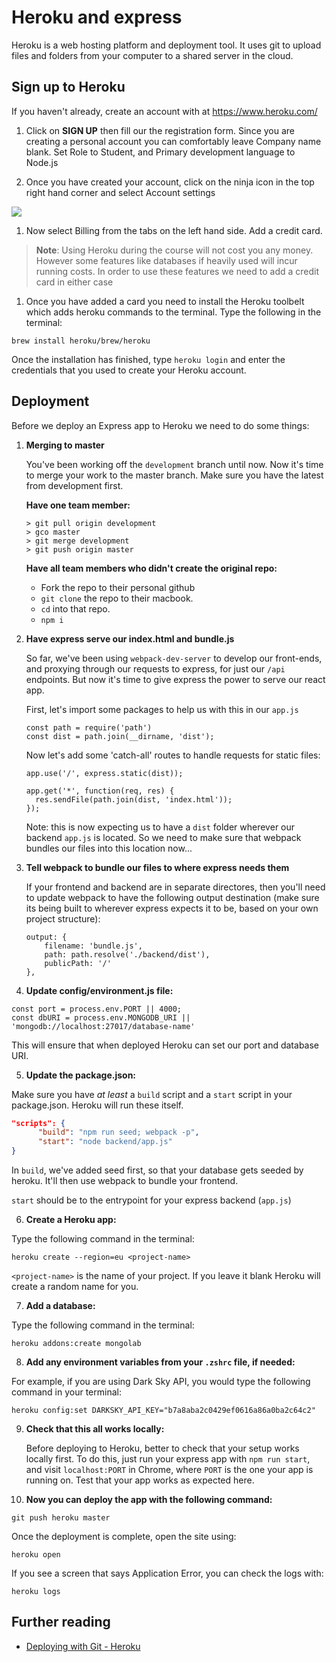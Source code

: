 # Heroku and express

Heroku is a web hosting platform and deployment tool. It uses git to upload files and folders from your computer to a shared server in the cloud.

## Sign up to Heroku

If you haven't already, create an account with at https://www.heroku.com/​

1. Click on **SIGN UP** then fill our the registration form. Since you are creating a personal account you can comfortably leave Company name blank. Set Role to Student, and Primary development language to Node.js

1. Once you have created your account, click on the ninja icon in the top right hand corner and select Account settings

  <img src="https://media.git.generalassemb.ly/user/15120/files/92aaaa4e-89d3-11e8-859b-5155b9350851" style="max-width:300px">

1. Now select Billing from the tabs on the left hand side. Add a credit card.

  > **Note**: Using Heroku during the course will not cost you any money. However some features like databases if heavily used will incur running costs. In order to use these features we need to add a credit card in either case

1. Once you have added a card you need to install the Heroku toolbelt which adds heroku commands to the terminal. Type the following in the terminal:

  ```
  brew install heroku/brew/heroku
  ```

Once the installation has finished, type `heroku login` and enter the credentials that you used to create your Heroku account.

## Deployment

Before we deploy an Express app to Heroku we need to do some things:

1. **Merging to master**

	You've been working off the `development` branch until now. Now it's time to merge your work to the master branch. Make sure you have the latest from development first.
	
	**Have one team member:**
	
	```
	> git pull origin development
	> gco master
	> git merge development
	> git push origin master
	
	```
	**Have all team members who didn't create the original repo:**
	
	- Fork the repo to their personal github
	- `git clone` the repo to their macbook.
	- `cd` into that repo. 
	- `npm i`
	

2. **Have express serve our index.html and bundle.js**

	So far, we've been using `webpack-dev-server` to develop our front-ends, and proxying through our requests to express, for just our `/api` endpoints. But now it's time to give express the power to serve our react app.

	First, let's import some packages to help us with this in our `app.js`

	```
	const path = require('path')
	const dist = path.join(__dirname, 'dist');
	```

	Now let's add some 'catch-all' routes to handle requests for static files:

	```
	app.use('/', express.static(dist));

	app.get('*', function(req, res) {
	  res.sendFile(path.join(dist, 'index.html'));
	});
	
	```
	Note: this is now expecting us to have a `dist` folder wherever our backend `app.js` is located. So we need to make sure that webpack bundles our files into this location now...


3. **Tell webpack to bundle our files to where express needs them**

	If your frontend and backend are in separate directores, then you'll need to update webpack to have the following output destination (make sure its being built to wherever express expects it to be, based on your own project structure):
	
	```
	output: {
	    filename: 'bundle.js',
	    path: path.resolve('./backend/dist'),
	    publicPath: '/'
	},
	
	```
	
4. **Update config/environment.js file:**

  ```
  const port = process.env.PORT || 4000;
  const dbURI = process.env.MONGODB_URI || 'mongodb://localhost:27017/database-name'
  ```

  This will ensure that when deployed Heroku can set our port and database URI.


5. **Update the package.json:**

  Make sure you have _at least_ a `build` script and a `start` script in your package.json. Heroku will run these itself.

  ```json
  "scripts": {
    	"build": "npm run seed; webpack -p",
    	"start": "node backend/app.js"
  }
  ```
  In `build`, we've added seed first, so that your database gets seeded by heroku. It'll then use webpack to bundle your frontend.
  
  `start` should be to the entrypoint for your express backend (`app.js`)
  

6. **Create a Heroku app:**

  Type the following command in the terminal:
  ```
  heroku create --region=eu <project-name>
  ```

  `<project-name>` is the name of your project. If you leave it blank Heroku will create a random name for you.

7. **Add a database:**

  Type the following command in the terminal:
  ```
  heroku addons:create mongolab
  ```

8. **Add any environment variables from your `.zshrc` file, if needed:**

  For example, if you are using Dark Sky API, you would type the following command in your terminal:

  ```
  heroku config:set DARKSKY_API_KEY="b7a8aba2c0429ef0616a86a0ba2c64c2"
  ```
  
9. **Check that this all works locally:**

	Before deploying to Heroku, better to check that your setup works locally first. To do this, just run your express app with `npm run start`, and visit `localhost:PORT` in Chrome, where `PORT` is the one your app is running on. Test that your app works as expected here.


10. **Now you can deploy the app with the following command:**

  ```
  git push heroku master
  ```

Once the deployment is complete, open the site using:

```
heroku open
```

If you see a screen that says Application Error, you can check the logs with:

```
heroku logs
```

## Further reading

* [Deploying with Git - Heroku](https://devcenter.heroku.com/articles/git)
